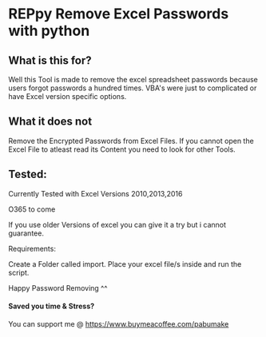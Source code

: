 # REPpy Remove Excel Passwords with python

## What is this for?

Well this Tool is made to remove the excel spreadsheet passwords because users forgot passwords a hundred times.
VBA's were just to complicated or have Excel version specific options.

## What it does not

Remove the Encrypted Passwords from Excel Files.
If you cannot open the Excel File to atleast read its Content you need to look for other Tools.

## Tested:

Currently Tested with Excel Versions 2010,2013,2016

O365 to come

If you use older Versions of excel you can give it a try but i cannot guarantee.

Requirements:

Create a Folder called import. Place your excel file/s inside and run the script.


Happy Password Removing ^^


#### Saved you time & Stress? 

You can support me @ https://www.buymeacoffee.com/pabumake